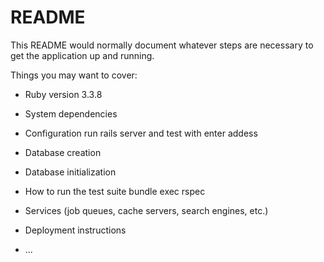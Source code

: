 # README

This README would normally document whatever steps are necessary to get the
application up and running.

Things you may want to cover:

* Ruby version
 3.3.8

* System dependencies

* Configuration
  run rails server and test with enter addess 

* Database creation

* Database initialization

* How to run the test suite
 bundle exec rspec

* Services (job queues, cache servers, search engines, etc.)

* Deployment instructions

* ...
